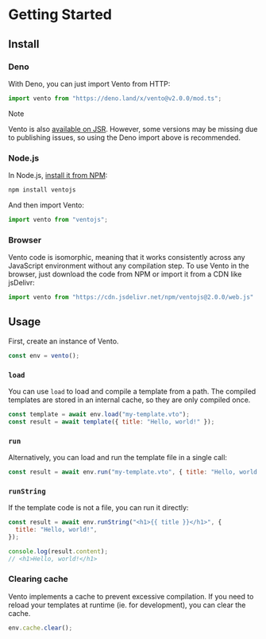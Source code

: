 # Getting Started

## Install

### Deno

With Deno, you can just import Vento from HTTP:

```js
import vento from "https://deno.land/x/vento@v2.0.0/mod.ts";
```

> [!note]
>
> Vento is also [available on JSR](https://jsr.io/@vento/vento). However, some versions may be missing due to publishing issues, so using the Deno import above is recommended.

### Node.js

In Node.js, [install it from NPM](https://www.npmjs.com/package/ventojs):

```sh
npm install ventojs
```

And then import Vento:

```js
import vento from "ventojs";
```

### Browser

Vento code is isomorphic, meaning that it works consistently across any JavaScript environment without any compilation step. To use Vento in the browser, just download the code from NPM or import it from a CDN like jsDelivr:

```js
import vento from "https://cdn.jsdelivr.net/npm/ventojs@2.0.0/web.js"
```

## Usage

First, create an instance of Vento.

```js
const env = vento();
```

### `load`

You can use `load` to load and compile a template from a path. The compiled
templates are stored in an internal cache, so they are only compiled once.

```js
const template = await env.load("my-template.vto");
const result = await template({ title: "Hello, world!" });
```

### `run`

Alternatively, you can load and run the template file in a single call:

```js
const result = await env.run("my-template.vto", { title: "Hello, world!" });
```

### `runString`

If the template code is not a file, you can run it directly:

```js
const result = await env.runString("<h1>{{ title }}</h1>", {
  title: "Hello, world!",
});

console.log(result.content);
// <h1>Hello, world!</h1>
```

### Clearing cache

Vento implements a cache to prevent excessive compilation. If you need to reload
your templates at runtime (ie. for development), you can clear the cache.

```js
env.cache.clear();
```
